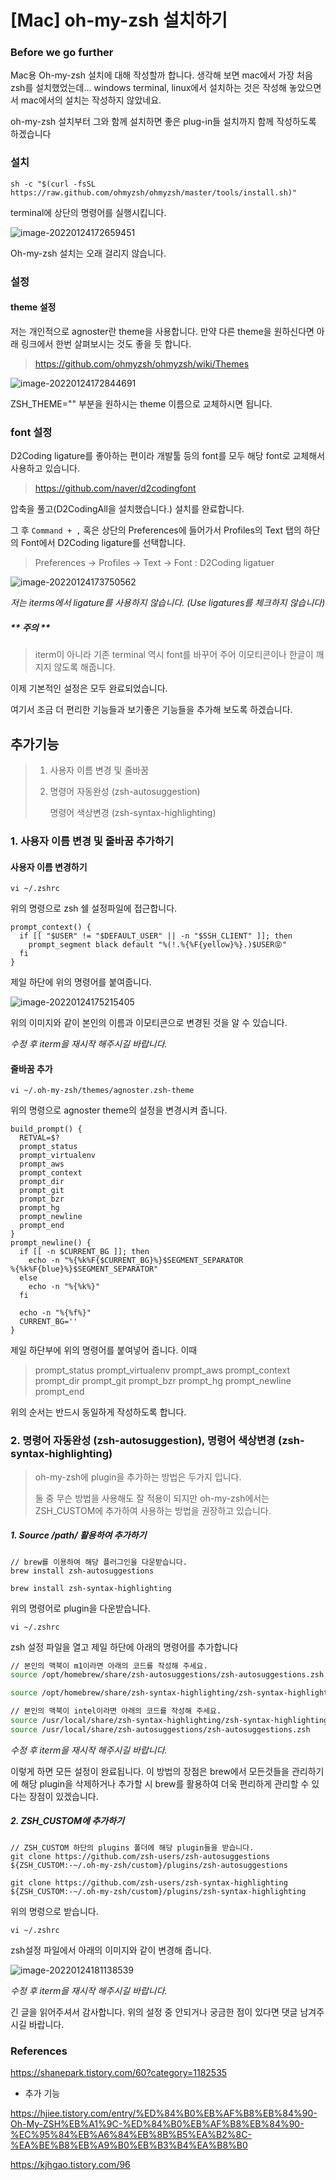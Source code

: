 # [Mac] oh-my-zsh 설치하기

### Before we go further

Mac용 Oh-my-zsh 설치에 대해 작성할까 합니다. 생각해 보면 mac에서 가장 처음 zsh를 설치했었는데... windows terminal, linux에서 설치하는 것은 작성해 놓았으면서 mac에서의 설치는 작성하지 않았네요.

oh-my-zsh 설치부터 그와 함께 설치하면 좋은 plug-in들 설치까지 함께 작성하도록 하겠습니다



### 설치

```
sh -c "$(curl -fsSL https://raw.github.com/ohmyzsh/ohmyzsh/master/tools/install.sh)"
```

terminal에 상단의 명령어를 실행시킵니다.

![image-20220124172659451](/Users/eisen/Documents/Github/TIL/OS/Mac/oh-my-zsh설치하기.assets/image-20220124172659451.png)

Oh-my-zsh 설치는 오래 걸리지 않습니다.



### 설정

#### theme 설정

저는 개인적으로 agnoster란 theme을 사용합니다. 만약 다른 theme을 원하신다면 아래 링크에서 한번 살펴보시는 것도 좋을 듯 합니다.

> https://github.com/ohmyzsh/ohmyzsh/wiki/Themes

![image-20220124172844691](/Users/eisen/Documents/Github/TIL/OS/Mac/oh-my-zsh설치하기.assets/image-20220124172844691.png)

ZSH_THEME="" 부분을 원하시는 theme 이름으로 교체하시면 됩니다.



### font 설정

D2Coding ligature를 좋아하는 편이라 개발툴 등의 font를 모두 해당 font로 교체해서 사용하고 있습니다.

> https://github.com/naver/d2codingfont

압축을 풀고(D2CodingAll을 설치했습니다.) 설치를 완료합니다.

그 후 ```Command + ,``` 혹은 상단의 Preferences에 들어가서 Profiles의 Text 탭의 하단의 Font에서 D2Coding ligature를 선택합니다.

> Preferences -> Profiles -> Text -> Font : D2Coding ligatuer

![image-20220124173750562](/Users/eisen/Documents/Github/TIL/OS/Mac/oh-my-zsh설치하기.assets/image-20220124173750562.png) 

*저는 iterms에서 ligature를 사용하지 않습니다. (Use ligatures를 체크하지 않습니다)* 

##### ** 주의 **

> iterm이 아니라 기존 terminal 역시 font를 바꾸어 주어 이모티콘이나 한글이 깨지지 않도록 해줍니다.

이제 기본적인 설정은 모두 완료되었습니다.

여기서 조금 더 편리한 기능들과 보기좋은 기능들을 추가해 보도록 하겠습니다.

## 추가기능

> 1. 사용자 이름 변경 및 줄바꿈
>
> 2. 명령어 자동완성 (zsh-autosuggestion)
>
>    명령어 색상변경 (zsh-syntax-highlighting)



### 1. 사용자 이름 변경 및 줄바꿈 추가하기

#### 사용자 이름 변경하기

```
vi ~/.zshrc
```

위의 명령으로 zsh 쉘 설정파일에 접근합니다.

```
prompt_context() {
  if [[ "$USER" != "$DEFAULT_USER" || -n "$SSH_CLIENT" ]]; then
    prompt_segment black default "%(!.%{%F{yellow}%}.)$USER😝"
  fi
}
```

제일 하단에 위의 명령어를 붙여줍니다.

![image-20220124175215405](/Users/eisen/Documents/Github/TIL/OS/Mac/oh-my-zsh설치하기.assets/image-20220124175215405.png)

위의 이미지와 같이 본인의 이름과 이모티콘으로 변경된 것을 알 수 있습니다.

*수정 후 iterm을 재시작 해주시길 바랍니다.*

#### 줄바꿈 추가

```
vi ~/.oh-my-zsh/themes/agnoster.zsh-theme
```

위의 명령으로 agnoster theme의 설정을 변경시켜 줍니다.

```
build_prompt() {
  RETVAL=$?
  prompt_status
  prompt_virtualenv
  prompt_aws
  prompt_context
  prompt_dir
  prompt_git
  prompt_bzr
  prompt_hg
  prompt_newline
  prompt_end
}
prompt_newline() {
  if [[ -n $CURRENT_BG ]]; then
    echo -n "%{%k%F{$CURRENT_BG}%}$SEGMENT_SEPARATOR
%{%k%F{blue}%}$SEGMENT_SEPARATOR"
  else
    echo -n "%{%k%}"
  fi

  echo -n "%{%f%}"
  CURRENT_BG=''
}
```

제일 하단부에 위의 명령어를 붙여넣어 줍니다. 이때

>   prompt_status
>   prompt_virtualenv
>   prompt_aws
>   prompt_context
>   prompt_dir
>   prompt_git
>   prompt_bzr
>   prompt_hg
>   prompt_newline
>   prompt_end

위의 순서는 반드시 동일하게 작성하도록 합니다.




### 2. 명령어 자동완성 (zsh-autosuggestion), 명령어 색상변경 (zsh-syntax-highlighting)

> oh-my-zsh에 plugin을 추가하는 방법은 두가지 입니다.
>
> 둘 중 무슨 방법을 사용해도 잘 적용이 되지만 oh-my-zsh에서는  ZSH_CUSTOM에 추가하여 사용하는 방법을 권장하고 있습니다.

##### 1. Source /path/ 활용하여 추가하기

```
// brew를 이용하여 해당 플러그인을 다운받습니다.
brew install zsh-autosuggestions

brew install zsh-syntax-highlighting
```

위의 명령어로 plugin을 다운받습니다.

```
vi ~/.zshrc
```

zsh 설정 파일을 열고 제일 하단에 아래의 명령어를 추가합니다

```bash
// 본인의 맥북이 m1이라면 아래의 코드를 작성해 주세요.
source /opt/homebrew/share/zsh-autosuggestions/zsh-autosuggestions.zsh

source /opt/homebrew/share/zsh-syntax-highlighting/zsh-syntax-highlighting.zsh

// 본인의 맥북이 intel이라면 아래의 코드를 작성해 주세요.
source /usr/local/share/zsh-syntax-highlighting/zsh-syntax-highlighting.zsh
source /usr/local/share/zsh-autosuggestions/zsh-autosuggestions.zsh
```

*수정 후 iterm을 재시작 해주시길 바랍니다.*

이렇게 하면 모든 설정이 완료됩니다. 이 방법의 장점은 brew에서 모든것들을 관리하기에 해당 plugin을 삭제하거나 추가할 시 brew를 활용하여 더욱 편리하게 관리할 수 있다는 장점이 있겠습니다.



##### 2. ZSH_CUSTOM에 추가하기

```
// ZSH_CUSTOM 하단의 plugins 폴더에 해당 plugin들을 받습니다.
git clone https://github.com/zsh-users/zsh-autosuggestions ${ZSH_CUSTOM:-~/.oh-my-zsh/custom}/plugins/zsh-autosuggestions

git clone https://github.com/zsh-users/zsh-syntax-highlighting ${ZSH_CUSTOM:-~/.oh-my-zsh/custom}/plugins/zsh-syntax-highlighting

```

위의 명령으로 받습니다. 

```
vi ~/.zshrc
```

zsh설정 파일에서 아래의 이미지와 같이 변경해 줍니다.

![image-20220124181138539](/Users/eisen/Documents/Github/TIL/OS/Mac/oh-my-zsh설치하기.assets/image-20220124181138539.png)

*수정 후 iterm을 재시작 해주시길 바랍니다.*

긴 글을 읽어주셔서 감사합니다. 위의 설정 중 안되거나 궁금한 점이 있다면 댓글 남겨주시길 바랍니다.



### References

https://shanepark.tistory.com/60?category=1182535

- 추가 기능

https://hjiee.tistory.com/entry/%ED%84%B0%EB%AF%B8%EB%84%90-Oh-My-ZSH%EB%A1%9C-%ED%84%B0%EB%AF%B8%EB%84%90-%EC%95%84%EB%A6%84%EB%8B%B5%EA%B2%8C-%EA%BE%B8%EB%A9%B0%EB%B3%B4%EA%B8%B0

https://kjhgao.tistory.com/96